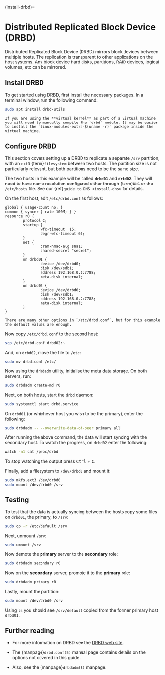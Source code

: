 (install-drbd)=
# Distributed Replicated Block Device (DRBD)

Distributed Replicated Block Device (DRBD) mirrors block devices between multiple hosts. The replication is transparent to other applications on the host systems. Any block device hard disks, partitions, RAID devices, logical volumes, etc can be mirrored.

## Install DRBD

To get started using DRBD, first install the necessary packages. In a terminal window, run the following command:

```bash
sudo apt install drbd-utils
```

```{note}
If you are using the **virtual kernel** as part of a virtual machine you will need to manually compile the `drbd` module. It may be easier to install the `linux-modules-extra-$(uname -r)` package inside the virtual machine.
```

## Configure DRBD

This section covers setting up a DRBD to replicate a separate `/srv` partition, with an `ext3` {term}`filesystem` between two hosts. The partition size is not particularly relevant, but both partitions need to be the same size.

The two hosts in this example will be called **`drbd01`** and **`drbd02`**. They will need to have name resolution configured either through {term}`DNS` or the `/etc/hosts` file. See our {ref}`guide to DNS <install-dns>` for details.

On the first host, edit `/etc/drbd.conf` as follows:

```
global { usage-count no; }
common { syncer { rate 100M; } }
resource r0 {
        protocol C;
        startup {
                wfc-timeout  15;
                degr-wfc-timeout 60;
        }
        net {
                cram-hmac-alg sha1;
                shared-secret "secret";
        }
        on drbd01 {
                device /dev/drbd0;
                disk /dev/sdb1;
                address 192.168.0.1:7788;
                meta-disk internal;
        }
        on drbd02 {
                device /dev/drbd0;
                disk /dev/sdb1;
                address 192.168.0.2:7788;
                meta-disk internal;
        }
} 
```

```{note}
There are many other options in `/etc/drbd.conf`, but for this example the default values are enough.
```

Now copy `/etc/drbd.conf` to the second host:

```bash
scp /etc/drbd.conf drbd02:~
```

And, on `drbd02`, move the file to `/etc`:

```bash
sudo mv drbd.conf /etc/
```

Now using the `drbdadm` utility, initialise the meta data storage. On both servers, run:

```bash
sudo drbdadm create-md r0
```

Next, on both hosts, start the `drbd` daemon:

```bash
sudo systemctl start drbd.service
```

On `drbd01` (or whichever host you wish to be the primary), enter the following:

```bash
sudo drbdadm -- --overwrite-data-of-peer primary all
```

After running the above command, the data will start syncing with the secondary host. To watch the progress, on `drbd02` enter the following:

```bash
watch -n1 cat /proc/drbd
```

To stop watching the output press <kbd>Ctrl</kbd> + <kbd>C</kbd>.

Finally, add a filesystem to `/dev/drbd0` and mount it:

```bash
sudo mkfs.ext3 /dev/drbd0
sudo mount /dev/drbd0 /srv
```

## Testing

To test that the data is actually syncing between the hosts copy some files on `drbd01`, the primary, to `/srv`:

```bash
sudo cp -r /etc/default /srv
```

Next, unmount `/srv`:

```bash
sudo umount /srv
```

Now demote the **primary** server to the **secondary** role:

```bash
sudo drbdadm secondary r0
```

Now on the **secondary** server, promote it to the **primary** role:

```bash
sudo drbdadm primary r0
```

Lastly, mount the partition:

```bash
sudo mount /dev/drbd0 /srv
```

Using `ls` you should see `/srv/default` copied from the former primary host `drbd01`.

## Further reading

- For more information on DRBD see the [DRBD web site](http://www.drbd.org/).

- The {manpage}`drbd.conf(5)` manual page contains details on the options not covered in this guide.

- Also, see the {manpage}`drbdadm(8)` manpage.
